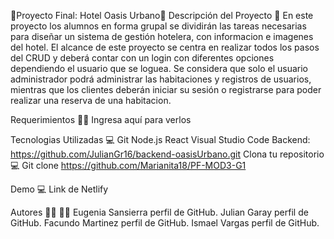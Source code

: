 🌴Proyecto Final: Hotel Oasis Urbano🌴
Descripción del Proyecto 📃
En este proyecto los alumnos en forma grupal se dividirán las tareas necesarias para diseñar un sistema de gestión hotelera, con informacion e imagenes del hotel. El alcance de este proyecto se centra en realizar todos los pasos del CRUD y deberá contar con un login con diferentes opciones dependiendo el usuario que se loguea. Se considera que solo el usuario administrador podrá administrar las habitaciones y registros de usuarios, mientras que los clientes deberán iniciar su sesión o registrarse para poder realizar una reserva de una habitacion.

Requerimientos 📃✅
Ingresa aquí para verlos

Tecnologias Utilizadas 💻
Git
Node.js
React
Visual Studio Code
Backend: https://github.com/JulianGr16/backend-oasisUrbano.git
Clona tu repositorio💻
Git clone https://github.com/Marianita18/PF-MOD3-G1

Demo 💻
Link de Netlify

Autores 👩‍💻 👨‍💻
Eugenia Sansierra perfil de GitHub.
Julian Garay perfil de GitHub.
Facundo Martinez perfil de GitHub.
Ismael Vargas perfil de GitHub.
